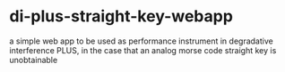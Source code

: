 # di-plus-straight-key-webapp
a simple web app to be used as performance instrument in degradative interference PLUS, in the case that an analog morse code straight key is unobtainable
